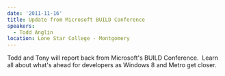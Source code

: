 ```yaml
---
date: '2011-11-16'
title: Update from Microsoft BUILD Conference
speakers:
  - Todd Anglin
location: Lone Star College - Montgomery
---
```

Todd and Tony will report back from Microsoft's BUILD Conference.&nbsp;
Learn all about what's ahead for developers as Windows 8 and Metro get
closer.
